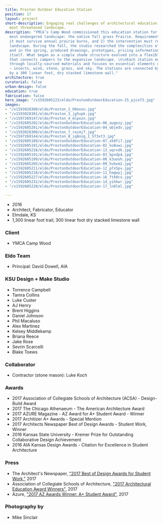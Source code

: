 ```yaml
---
title: Preston Outdoor Education Station
position: 17
layout: project
short-description: Engaging real challenges of architectural education in North America’s
  most threatened landscape.
description: "YMCA’s Camp Wood commissioned this education station for North America’s
  most endangered landscape: the native Tall grass Prairie. Requirements were: 1)
  it must survive annual prairie burns, and 2) the intervention must recede into the
  landscape. During the fall, the studio researched the complexities of the site,
  and in the spring, produced drawings, prototypes, pricing information, and the project
  itself. What began as a simple shade structure evolved into a flexible platform
  that connects campers to the expansive landscape. \n\nEach station engages the environment
  through locally-sourced materials and focuses on essential elements of the prairie
  — insects, wind, stone, grass, and sky. The stations are connected by a path anchored
  by a 300 linear foot, dry stacked limestone wall."
architecture: true
curatorial: false
urban-design: false
education: true
fabrication: false
hero_image: "/v1592605223/eldo/PrestonOutdoorEducation-15_pjco73.jpg"
images:
- "/v1593028300/eldo/Preston_2_h0onxn.jpg"
- "/v1593028301/eldo/Preston_3_jg5vpk.jpg"
- "/v1597269147/eldo/Preston_4_mlpozn.jpg"
- "/v1592605202/eldo/PrestonOutdoorEducation-06_augezy.jpg"
- "/v1592605201/eldo/PrestonOutdoorEducation-04_objedv.jpg"
- "/v1593028300/eldo/Preston_7_raimjf.jpg"
- "/v1597269144/eldo/Preston_8_iq8osg_1_h73vt3.jpg"
- "/v1592605189/eldo/PrestonOutdoorEducation-07_xk8fi7.jpg"
- "/v1592605191/eldo/PrestonOutdoorEducation-02_ko8uwi.jpg"
- "/v1592605216/eldo/PrestonOutdoorEducation-13_uqrvdk.jpg"
- "/v1592605191/eldo/PrestonOutdoorEducation-03_kpxdp4.jpg"
- "/v1592605199/eldo/PrestonOutdoorEducation-08_k3uooh.jpg"
- "/v1592605205/eldo/PrestonOutdoorEducation-09_hvbxm2.jpg"
- "/v1592605211/eldo/PrestonOutdoorEducation-12_p7x5pv.jpg"
- "/v1592605218/eldo/PrestonOutdoorEducation-11_hagwyj.jpg"
- "/v1592605227/eldo/PrestonOutdoorEducation-16_ftk0cx.jpg"
- "/v1592605232/eldo/PrestonOutdoorEducation-14_yihkwr.jpg"
- "/v1592605220/eldo/PrestonOutdoorEducation-17_ln8lml.jpg"

---
```

* 2016
* Architect, Fabricator, Educator
* Elmdale, KS
* 1,300 linear foot trail; 300 linear foot dry stacked limestone wall

### Client

* YMCA Camp Wood

### Eldo Team

* Principal: David Dowell, AIA

### KSU Design + Make Studio

* Torrence Campbell
* Tamra Collins
* Luke Custer
* AJ Henry
* Brent Higgins
* Daniel Johnson
* Phil Macaluso
* Alex Martinez
* Kelsey Middlekamp
* Briana Reece
* Jake Rose
* Sevrin Scarcelli
* Blake Toews

### Collaborator

* Contractor (stone mason): Luke Koch

### Awards

* 2017 Association of Collegiate Schools of Architecture (ACSA) - Design-Build Award
* 2017 The Chicago Athenaeum - The American Architecture Award
* 2017 AZURE Magazine - AZ Award for A+ Student Award - Winner
* 2017 Architizer A+ Awards - Special Mention
* 2017 Architects Newspaper Best of Design Awards - Student Work, Winner
* 2016 Kansas State University - Kremer Prize for Outstanding Collaborative Design Achievement
* 2016 AIA Kansas Design Awards - Citation for Excellence in Student Architecture

### Press

* The Architect's Newspaper, ["2017 Best of Design Awards for Student Work,"](https://www.archpaper.com/2017/12/2017-design-awards-student-work/) 2017
* Association of Collegiate  Schools of Architecture, ["2017 Architectural Education Award Winners"](http://www.acsa-arch.org/programs-events/awards/archives/2017-architectural-education-award-winners "2017 Architectural Education Award Winners"), 2017
* Azure, ["2017 AZ Awards Winner: A+ Student Award"](https://www.azuremagazine.com/article/2017-az-awards-winner-a-student-award/ "2017 AZ Awards Winner: A+ Student Award"), 2017

### Photography by

* Mike Sinclair